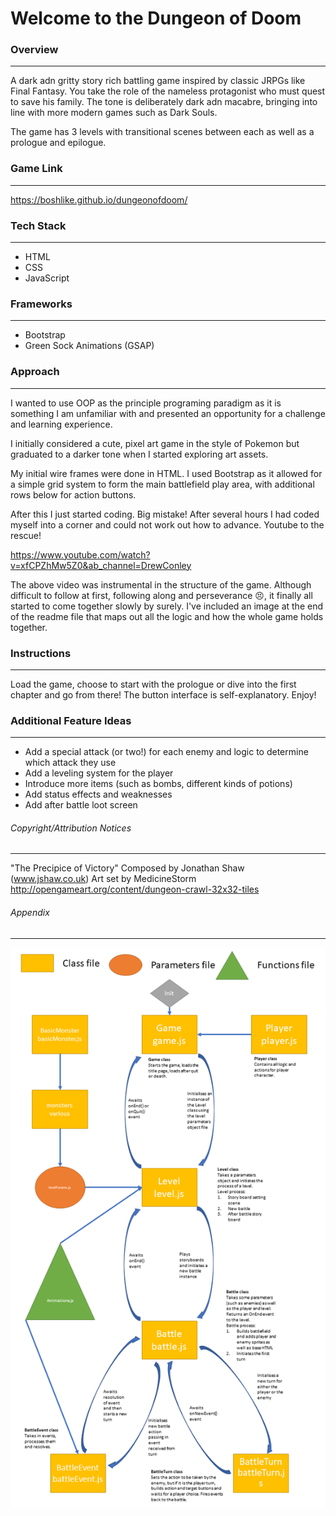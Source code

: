 # Welcome to the Dungeon of Doom
### Overview

---

A dark adn gritty story rich battling game inspired by classic JRPGs like Final Fantasy. You take the role of the nameless protagonist who must quest to save his family. The tone is deliberately dark adn macabre, bringing into line with more modern games such as Dark Souls.


The game has 3 levels with transitional scenes between each as well as a prologue and epilogue.

### Game Link

---

https://boshlike.github.io/dungeonofdoom/

### Tech Stack

---

- HTML
- CSS
- JavaScript

### Frameworks

---

- Bootstrap
- Green Sock Animations (GSAP)

### Approach

---

I wanted to use OOP as the principle programing paradigm as it is something I am unfamiliar with and presented an opportunity for a challenge and learning experience. 


I initially considered a cute, pixel art game in the style of Pokemon but graduated to a darker tone when I started exploring art assets.


My initial wire frames were done in HTML. I used Bootstrap as it allowed for a simple grid system to form the main battlefield play area, with additional rows below for action buttons. 


After this I just started coding. Big mistake! After several hours I had coded myself into a corner and could not work out how to advance. Youtube to the rescue!


https://www.youtube.com/watch?v=xfCPZhMw5Z0&ab_channel=DrewConley


The above video was instrumental in the structure of the game. Although difficult to follow at first, following along and perseverance :persevere:, it finally all started to come together slowly by surely. I've included an image at the end of the readme file that maps out all the logic and how the whole game holds together. 

### Instructions

---

Load the game, choose to start with the prologue or dive into the first chapter and go from there! The button interface is self-explanatory. Enjoy!

### Additional Feature Ideas

---

- Add a special attack (or two!) for each enemy and logic to determine which attack they use
- Add a leveling system for the player
- Introduce more items (such as bombs, different kinds of potions)
- Add status effects and weaknesses
- Add after battle loot screen

###### Copyright/Attribution Notices

---

"The Precipice of Victory" Composed by Jonathan Shaw (www.jshaw.co.uk)
Art set by MedicineStorm http://opengameart.org/content/dungeon-crawl-32x32-tiles

###### Appendix

---

![Diagram of the structure of the program](./assets/misc/appendix.png "Appendix")